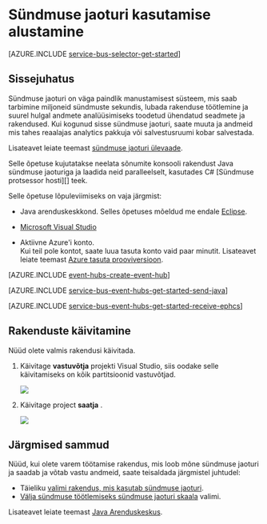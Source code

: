 <properties
    pageTitle="Sündmuse jaoturi Java alustamine | Microsoft Azure'i"
    description="Järgige selle õpetuse Azure'i sündmuse jaoturi; kasutamise alustamine sündmuste Java saatmine ja vastuvõtmine need C# abil soovitud EventProcessorHost."
    services="event-hubs"
    documentationCenter=""
    authors="jtaubensee"
    manager="timlt"
    editor=""/>

<tags
    ms.service="event-hubs"
    ms.workload="core"
    ms.tgt_pltfrm="na"
    ms.devlang="na"
    ms.topic="article"
    ms.date="09/27/2016"
    ms.author="jotaub;sethm"/>

# <a name="get-started-with-event-hubs"></a>Sündmuse jaoturi kasutamise alustamine

[AZURE.INCLUDE [service-bus-selector-get-started](../../includes/service-bus-selector-get-started.md)]

## <a name="introduction"></a>Sissejuhatus

Sündmuse jaoturi on väga paindlik manustamisest süsteem, mis saab tarbimine miljoneid sündmuste sekundis, lubada rakenduse töötlemine ja suurel hulgal andmete analüüsimiseks toodetud ühendatud seadmete ja rakendused. Kui kogunud sisse sündmuse jaoturi, saate muuta ja andmeid mis tahes reaalajas analytics pakkuja või salvestusruumi kobar salvestada.

Lisateavet leiate teemast [sündmuse jaoturi ülevaade][].

Selle õpetuse kujutatakse neelata sõnumite konsooli rakendust Java sündmuse jaoturiga ja laadida neid paralleelselt, kasutades C# [Sündmuse protsessor hosti][] teek.

Selle õpetuse lõpuleviimiseks on vaja järgmist:

+ Java arenduskeskkond. Selles õpetuses mõeldud me endale [Eclipse](https://www.eclipse.org/).

+ [Microsoft Visual Studio](http://visualstudio.com)

+ Aktiivne Azure'i konto. <br/>Kui teil pole kontot, saate luua tasuta konto vaid paar minutit. Lisateavet leiate teemast <a href="http://azure.microsoft.com/pricing/free-trial/?WT.mc_id=A0E0E5C02&amp;returnurl=http%3A%2F%2Fazure.microsoft.com%2Fen-us%2Fdevelop%2Fmobile%2Ftutorials%2Fget-started%2F" target="_blank">Azure tasuta prooviversioon</a>.

[AZURE.INCLUDE [event-hubs-create-event-hub](../../includes/event-hubs-create-event-hub.md)]

[AZURE.INCLUDE [service-bus-event-hubs-get-started-send-java](../../includes/service-bus-event-hubs-get-started-send-java.md)]

[AZURE.INCLUDE [service-bus-event-hubs-get-started-receive-ephcs](../../includes/service-bus-event-hubs-get-started-receive-ephcs.md)]

## <a name="run-the-applications"></a>Rakenduste käivitamine

Nüüd olete valmis rakendusi käivitada.

1.  Käivitage **vastuvõtja** projekti Visual Studio, siis oodake selle käivitamiseks on kõik partitsioonid vastuvõtjad.

    ![][21]

2.  Käivitage project **saatja** .

    ![][22]

## <a name="next-steps"></a>Järgmised sammud

Nüüd, kui olete varem töötamise rakendus, mis loob mõne sündmuse jaoturi ja saadab ja võtab vastu andmeid, saate teisaldada järgmistel juhtudel:

- Täieliku [valimi rakendus, mis kasutab sündmuse jaoturi][].
- [Välja sündmuse töötlemiseks sündmuse jaoturi skaala][] valimi.

Lisateavet leiate teemast [Java Arenduskeskus](/develop/java/).

<!-- Images. -->
[21]: ./media/event-hubs-java-ephcs-getstarted/run-csharp-ephcs1.png
[22]: ./media/event-hubs-java-ephcs-getstarted/java-send.png

<!-- Links -->
[Azure classic portal]: https://manage.windowsazure.com/
[Sündmuse protsessor Host]: https://www.nuget.org/packages/Microsoft.Azure.ServiceBus.EventProcessorHost
[Sündmuse jaoturi ülevaade]: event-hubs-overview.md
[valimi rakendus, mis kasutab sündmuse jaoturi]: https://code.msdn.microsoft.com/Service-Bus-Event-Hub-286fd097
[Välja sündmuse töötlemiseks sündmuse jaoturi skaala]: https://code.msdn.microsoft.com/Service-Bus-Event-Hub-45f43fc3
 